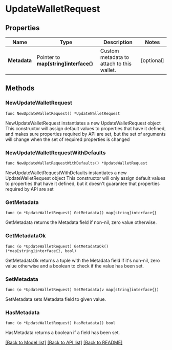 # UpdateWalletRequest

## Properties

Name | Type | Description | Notes
------------ | ------------- | ------------- | -------------
**Metadata** | Pointer to **map[string]interface{}** | Custom metadata to attach to this wallet. | [optional]

## Methods

### NewUpdateWalletRequest

`func NewUpdateWalletRequest() *UpdateWalletRequest`

NewUpdateWalletRequest instantiates a new UpdateWalletRequest object
This constructor will assign default values to properties that have it defined,
and makes sure properties required by API are set, but the set of arguments
will change when the set of required properties is changed

### NewUpdateWalletRequestWithDefaults

`func NewUpdateWalletRequestWithDefaults() *UpdateWalletRequest`

NewUpdateWalletRequestWithDefaults instantiates a new UpdateWalletRequest object
This constructor will only assign default values to properties that have it defined,
but it doesn't guarantee that properties required by API are set

### GetMetadata

`func (o *UpdateWalletRequest) GetMetadata() map[string]interface{}`

GetMetadata returns the Metadata field if non-nil, zero value otherwise.

### GetMetadataOk

`func (o *UpdateWalletRequest) GetMetadataOk() (*map[string]interface{}, bool)`

GetMetadataOk returns a tuple with the Metadata field if it's non-nil, zero value otherwise
and a boolean to check if the value has been set.

### SetMetadata

`func (o *UpdateWalletRequest) SetMetadata(v map[string]interface{})`

SetMetadata sets Metadata field to given value.

### HasMetadata

`func (o *UpdateWalletRequest) HasMetadata() bool`

HasMetadata returns a boolean if a field has been set.


[[Back to Model list]](../README.md#documentation-for-models) [[Back to API list]](../README.md#documentation-for-api-endpoints) [[Back to README]](../README.md)
